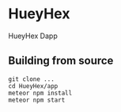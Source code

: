 # HueyHex
HueyHex Dapp
## Building from source

```
git clone ...
cd HueyHex/app
meteor npm install
meteor npm start
```
